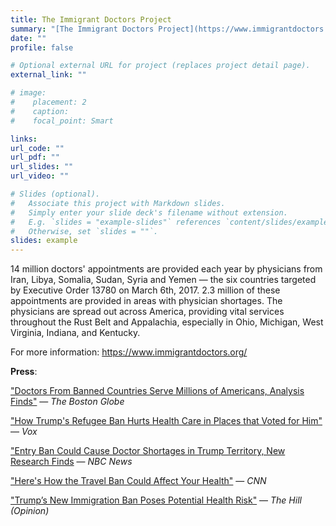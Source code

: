 ```yaml
---
title: The Immigrant Doctors Project
summary: "[The Immigrant Doctors Project](https://www.immigrantdoctors.org) is an effort by (former) Harvard and MIT Economics PhD students to highlight the areas of the United States that rely most heavily on immigrant doctors from Iran, Libya, Somalia, Sudan, Syria, and Yemen."
date: ""
profile: false

# Optional external URL for project (replaces project detail page).
external_link: ""

# image:
#    placement: 2
#    caption: 
#    focal_point: Smart

links:
url_code: ""
url_pdf: ""
url_slides: ""
url_video: ""

# Slides (optional).
#   Associate this project with Markdown slides.
#   Simply enter your slide deck's filename without extension.
#   E.g. `slides = "example-slides"` references `content/slides/example-slides.md`.
#   Otherwise, set `slides = ""`.
slides: example
---
```


14 million doctors' appointments are provided each year by physicians from Iran, Libya, Somalia, Sudan, Syria and Yemen — the six countries targeted by Executive Order 13780 on March 6th, 2017. 2.3 million of these appointments are provided in areas with physician shortages. The physicians are spread out across America, providing vital services throughout the Rust Belt and Appalachia, especially in Ohio, Michigan, West Virginia, Indiana, and Kentucky. 

For more information: https://www.immigrantdoctors.org/

<b>Press</b>:

["Doctors From Banned Countries Serve Millions of Americans, Analysis Finds"](https://www.bostonglobe.com/metro/2017/03/06/doctors-from-banned-countries-serve-millions-americans-analysis-finds/wqvN01IEORXh6ZduHydQrL/story.html) — *The Boston Globe*

["How Trump's Refugee Ban Hurts Health Care in Places that Voted for Him"](https://www.vox.com/policy-and-politics/2017/3/6/14729192/trump-refugee-muslim-ban-doctor-map) — *Vox*

["Entry Ban Could Cause Doctor Shortages in Trump Territory, New Research Finds](https://www.nbcnews.com/health/health-care/entry-ban-could-cause-doctor-shortages-trump-territory-new-research-n729806) — *NBC News*

["Here's How the Travel Ban Could Affect Your Health"](https://www.cnn.com/2017/03/07/health/travel-ban-doctors-by-the-numbers-trnd/) — *CNN*

["Trump’s New Immigration Ban Poses Potential Health Risk"](https://thehill.com/blogs/pundits-blog/healthcare/323393-trumps-new-immigration-ban-poses-potential-health-risk) — *The Hill (Opinion)*
